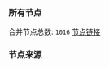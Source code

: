 ### 所有节点
合并节点总数: `1016`
[节点链接](https://raw.githubusercontent.com/rzhy1/11/master/sub/sub_merge_base64.txt)

### 节点来源
